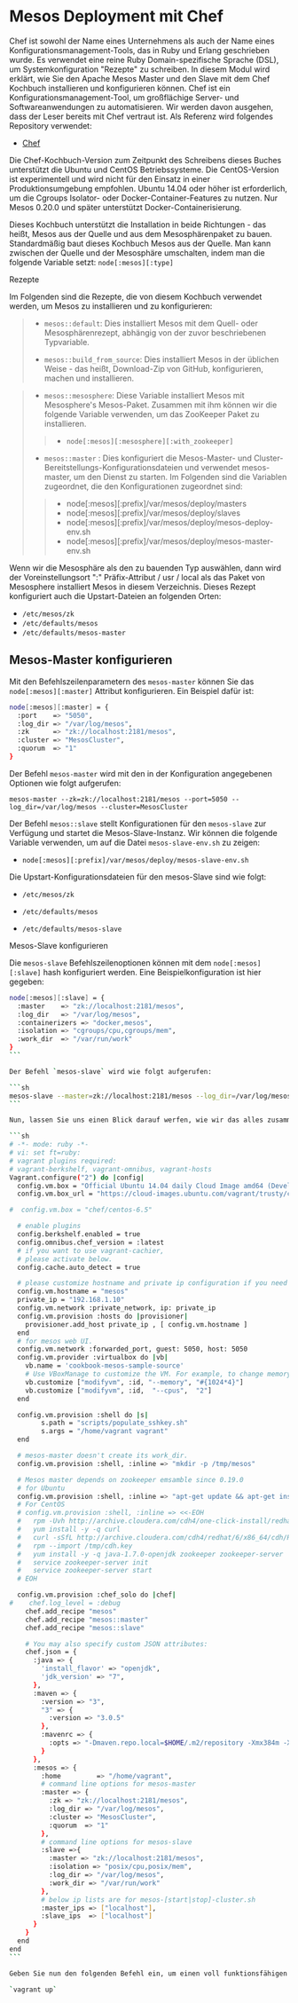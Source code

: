 # Mesos Deployment mit Chef

Chef ist sowohl der Name eines Unternehmens als auch der Name eines Konfigurationsmanagement-Tools, das in Ruby und Erlang geschrieben wurde.
Es verwendet eine reine Ruby Domain-spezifische Sprache (DSL), um Systemkonfiguration "Rezepte" zu schreiben.
In diesem Modul wird erklärt, wie Sie den Apache Mesos Master und den Slave mit dem Chef Kochbuch installieren und konfigurieren können.
Chef ist ein Konfigurationsmanagement-Tool, um großflächige Server- und Softwareanwendungen zu automatisieren.
Wir werden davon ausgehen, dass der Leser bereits mit Chef vertraut ist. Als Referenz wird folgendes Repository verwendet:

* [Chef ](Https://github.com/everpeace/cookbook-mesos)

Die Chef-Kochbuch-Version zum Zeitpunkt des Schreibens dieses Buches unterstützt die Ubuntu und CentOS Betriebssysteme. Die CentOS-Version ist experimentell und wird nicht für den Einsatz in einer Produktionsumgebung empfohlen. Ubuntu 14.04 oder höher ist erforderlich, um die Cgroups Isolator- oder Docker-Container-Features zu nutzen. Nur Mesos 0.20.0 und später unterstützt Docker-Containerisierung.

Dieses Kochbuch unterstützt die Installation in beide Richtungen - das heißt, Mesos aus der Quelle und aus dem Mesosphärenpaket zu bauen. Standardmäßig baut dieses Kochbuch Mesos aus der Quelle. Man kann zwischen der Quelle und der Mesosphäre umschalten, indem man die folgende Variable setzt:
`node[:mesos][:type]`

Rezepte

Im Folgenden sind die Rezepte, die von diesem Kochbuch verwendet werden, um Mesos zu installieren und zu konfigurieren:

>
> * `mesos::default`: Dies installiert Mesos mit dem Quell- oder Mesosphärenrezept, abhängig von der zuvor beschriebenen Typvariable.
>
> * `mesos::build_from_source`: Dies installiert Mesos in der üblichen Weise - das heißt, Download-Zip von GitHub, konfigurieren, machen und installieren.

> * `mesos::mesosphere`:  Diese Variable installiert Mesos mit Mesosphere's Mesos-Paket. Zusammen mit ihm können wir die folgende Variable verwenden, um das ZooKeeper Paket zu installieren.
>
>> * `node[:mesos][:mesosphere][:with_zookeeper]`
>
> * `mesos::master` : Dies konfiguriert die Mesos-Master- und Cluster-Bereitstellungs-Konfigurationsdateien und verwendet mesos-master, um den Dienst zu starten. Im Folgenden sind die Variablen zugeordnet, die den Konfigurationen zugeordnet sind:
>
>> * node[:mesos][:prefix]/var/mesos/deploy/masters
>> * node[:mesos][:prefix]/var/mesos/deploy/slaves
>> * node[:mesos][:prefix]/var/mesos/deploy/mesos-deploy-env.sh
>> * node[:mesos][:prefix]/var/mesos/deploy/mesos-master-env.sh
>

Wenn wir die Mesosphäre als den zu bauenden Typ auswählen, dann wird der Voreinstellungsort ":" Präfix-Attribut / usr / local als das Paket von Mesosphere installiert Mesos in diesem Verzeichnis. Dieses Rezept konfiguriert auch die Upstart-Dateien an folgenden Orten:

* `/etc/mesos/zk`
* `/etc/defaults/mesos`
* `/etc/defaults/mesos-master`

## Mesos-Master konfigurieren

Mit den Befehlszeilenparametern des `mesos-master` können Sie das `node[:mesos][:master]` Attribut konfigurieren. Ein Beispiel dafür ist:

```sh
node[:mesos][:master] = {
  :port    => "5050",
  :log_dir => "/var/log/mesos",
  :zk      => "zk://localhost:2181/mesos",
  :cluster => "MesosCluster",
  :quorum  => "1"
}
```

Der Befehl `mesos-master` wird mit den in der Konfiguration angegebenen Optionen wie folgt aufgerufen:

`mesos-master --zk=zk://localhost:2181/mesos --port=5050 --log_dir=/var/log/mesos --cluster=MesosCluster`

Der Befehl `mesos::slave` stellt Konfigurationen für den `mesos-slave` zur Verfügung und startet die Mesos-Slave-Instanz. Wir können die folgende Variable verwenden, um auf die Datei `mesos-slave-env.sh` zu zeigen:

* `node[:mesos][:prefix]/var/mesos/deploy/mesos-slave-env.sh`

Die Upstart-Konfigurationsdateien für den mesos-Slave sind wie folgt:

* `/etc/mesos/zk`

* `/etc/defaults/mesos`

* `/etc/defaults/mesos-slave`

Mesos-Slave konfigurieren

Die `mesos-slave` Befehlszeilenoptionen können mit dem `node[:mesos][:slave]` hash konfiguriert werden. Eine Beispielkonfiguration ist hier gegeben:

````sh
node[:mesos][:slave] = {
  :master    => "zk://localhost:2181/mesos",
  :log_dir   => "/var/log/mesos",
  :containerizers => "docker,mesos",
  :isolation => "cgroups/cpu,cgroups/mem",
  :work_dir  => "/var/run/work"
}
```

Der Befehl `mesos-slave` wird wie folgt aufgerufen:

```sh
mesos-slave --master=zk://localhost:2181/mesos --log_dir=/var/log/mesos --containerizers=docker,mesos --isolation=cgroups/cpu,cgroups/mem --work_dir=/var/run/work
```

Nun, lassen Sie uns einen Blick darauf werfen, wie wir das alles zusammen in eine vagrant Datei stellen und einen eigenständigen Mesos-Cluster starten können. Erstellen Sie eine `Vagrantfile` mit folgendem Inhalt:

```sh
# -*- mode: ruby -*-
# vi: set ft=ruby:
# vagrant plugins required:
# vagrant-berkshelf, vagrant-omnibus, vagrant-hosts
Vagrant.configure("2") do |config|
  config.vm.box = "Official Ubuntu 14.04 daily Cloud Image amd64 (Development release,  No Guest Additions)"
  config.vm.box_url = "https://cloud-images.ubuntu.com/vagrant/trusty/current/trusty-server-cloudimg-amd64-vagrant-disk1.box"

#  config.vm.box = "chef/centos-6.5"

  # enable plugins
  config.berkshelf.enabled = true
  config.omnibus.chef_version = :latest
  # if you want to use vagrant-cachier,
  # please activate below.
  config.cache.auto_detect = true

  # please customize hostname and private ip configuration if you need it.
  config.vm.hostname = "mesos"
  private_ip = "192.168.1.10"
  config.vm.network :private_network, ip: private_ip
  config.vm.provision :hosts do |provisioner|
    provisioner.add_host private_ip , [ config.vm.hostname ]
  end
  # for mesos web UI.
  config.vm.network :forwarded_port, guest: 5050, host: 5050
  config.vm.provider :virtualbox do |vb|
    vb.name = 'cookbook-mesos-sample-source'
    # Use VBoxManage to customize the VM. For example, to change memory:
    vb.customize ["modifyvm", :id, "--memory", "#{1024*4}"]
    vb.customize ["modifyvm", :id,  "--cpus",  "2"]
  end

  config.vm.provision :shell do |s|
        s.path = "scripts/populate_sshkey.sh"
        s.args = "/home/vagrant vagrant"
  end

  # mesos-master doesn't create its work_dir.
  config.vm.provision :shell, :inline => "mkdir -p /tmp/mesos"

  # Mesos master depends on zookeeper emsamble since 0.19.0
  # for Ubuntu
  config.vm.provision :shell, :inline => "apt-get update && apt-get install -y zookeeper zookeeperd zookeeper-bin"
  # For CentOS
  # config.vm.provision :shell, :inline => <<-EOH
  #   rpm -Uvh http://archive.cloudera.com/cdh4/one-click-install/redhat/6/x86_64/cloudera-cdh-4-0.x86_64.rpm
  #   yum install -y -q curl
  #   curl -sSfL http://archive.cloudera.com/cdh4/redhat/6/x86_64/cdh/RPM-GPG-KEY-cloudera --output /tmp/cdh.key
  #   rpm --import /tmp/cdh.key
  #   yum install -y -q java-1.7.0-openjdk zookeeper zookeeper-server
  #   service zookeeper-server init
  #   service zookeeper-server start
  # EOH

  config.vm.provision :chef_solo do |chef|
#    chef.log_level = :debug
    chef.add_recipe "mesos"
    chef.add_recipe "mesos::master"
    chef.add_recipe "mesos::slave"

    # You may also specify custom JSON attributes:
    chef.json = {
      :java => {
        'install_flavor' => "openjdk",
        'jdk_version' => "7",
      },
      :maven => {
        :version => "3",
        "3" => {
          :version => "3.0.5"
        },
        :mavenrc => {
          :opts => "-Dmaven.repo.local=$HOME/.m2/repository -Xmx384m -XX:MaxPermSize=192m"
        }
      },
      :mesos => {
        :home         => "/home/vagrant",
        # command line options for mesos-master
        :master => {
          :zk => "zk://localhost:2181/mesos",
          :log_dir => "/var/log/mesos",
          :cluster => "MesosCluster",
          :quorum  => "1"
        },
        # command line options for mesos-slave
        :slave =>{
          :master => "zk://localhost:2181/mesos",
          :isolation => "posix/cpu,posix/mem",
          :log_dir => "/var/log/mesos",
          :work_dir => "/var/run/work"
        },
        # below ip lists are for mesos-[start|stop]-cluster.sh
        :master_ips => ["localhost"],
        :slave_ips  => ["localhost"]
      }
    }
  end
end
```

Geben Sie nun den folgenden Befehl ein, um einen voll funktionsfähigen Standalone-Mesos-Cluster zu haben:

`vagrant up`